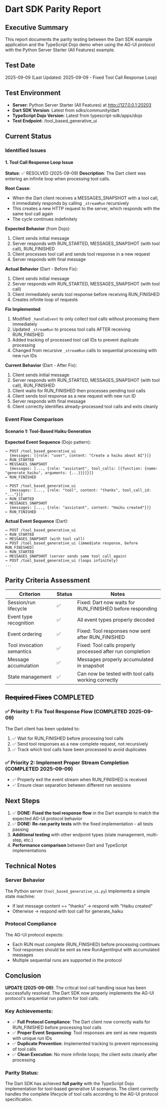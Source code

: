 # Dart SDK Parity Report

## Executive Summary
This report documents the parity testing between the Dart SDK example application and the TypeScript Dojo demo when using the AG-UI protocol with the Python Server Starter (All Features) example.

## Test Date
2025-09-09 (Last Updated: 2025-09-09 - Fixed Tool Call Response Loop)

## Test Environment
- **Server**: Python Server Starter (All Features) at http://127.0.0.1:20203
- **Dart SDK Version**: Latest from sdks/community/dart
- **TypeScript Dojo Version**: Latest from typescript-sdk/apps/dojo
- **Test Endpoint**: /tool_based_generative_ui

## Current Status

### Identified Issues

#### 1. Tool Call Response Loop Issue
**Status**: ✅ RESOLVED (2025-09-09)
**Description**: The Dart client was entering an infinite loop when processing tool calls.

**Root Cause**: 
- When the Dart client receives a MESSAGES_SNAPSHOT with a tool call, it immediately responds by calling `_streamRun` recursively
- This creates a new HTTP request to the server, which responds with the same tool call again
- The cycle continues indefinitely

**Expected Behavior** (from Dojo):
1. Client sends initial message
2. Server responds with RUN_STARTED, MESSAGES_SNAPSHOT (with tool call), RUN_FINISHED
3. Client processes tool call and sends tool response in a new request
4. Server responds with final message

**Actual Behavior** (Dart - Before Fix):
1. Client sends initial message
2. Server responds with RUN_STARTED, MESSAGES_SNAPSHOT (with tool call)
3. Client immediately sends tool response before receiving RUN_FINISHED
4. Creates infinite loop of requests

**Fix Implemented**:
1. Modified `_handleEvent` to only collect tool calls without processing them immediately
2. Updated `_streamRun` to process tool calls AFTER receiving RUN_FINISHED
3. Added tracking of processed tool call IDs to prevent duplicate processing
4. Changed from recursive `_streamRun` calls to sequential processing with new run IDs

**Current Behavior** (Dart - After Fix):
1. Client sends initial message
2. Server responds with RUN_STARTED, MESSAGES_SNAPSHOT (with tool call), RUN_FINISHED
3. Client waits for RUN_FINISHED then processes pending tool calls
4. Client sends tool response as a new request with new run ID
5. Server responds with final message
6. Client correctly identifies already-processed tool calls and exits cleanly

### Event Flow Comparison

#### Scenario 1: Tool-Based Haiku Generation

**Expected Event Sequence** (Dojo pattern):
```
→ POST /tool_based_generative_ui
  {messages: [{role: "user", content: "Create a haiku about AI"}]}
← RUN_STARTED
← MESSAGES_SNAPSHOT
  {messages: [..., {role: "assistant", tool_calls: [{function: {name: "generate_haiku", arguments: {...}}}]}]}
← RUN_FINISHED

→ POST /tool_based_generative_ui  
  {messages: [..., {role: "tool", content: "thanks", tool_call_id: "..."}]}
← RUN_STARTED
← MESSAGES_SNAPSHOT
  {messages: [..., {role: "assistant", content: "Haiku created"}]}
← RUN_FINISHED
```

**Actual Event Sequence** (Dart):
```
→ POST /tool_based_generative_ui
← RUN_STARTED
← MESSAGES_SNAPSHOT (with tool call)
→ POST /tool_based_generative_ui (immediate response, before RUN_FINISHED)
← RUN_STARTED
← MESSAGES_SNAPSHOT (server sends same tool call again)
→ POST /tool_based_generative_ui (loops infinitely)
...
```

## Parity Criteria Assessment

| Criterion | Status | Notes |
|-----------|--------|-------|
| Session/run lifecycle | ✅ | Fixed: Dart now waits for RUN_FINISHED before responding |
| Event type recognition | ✅ | All event types properly decoded |
| Event ordering | ✅ | Fixed: Tool responses now sent after RUN_FINISHED |
| Tool invocation semantics | ✅ | Fixed: Tool calls properly processed after run completion |
| Message accumulation | ✅ | Messages properly accumulated in snapshot |
| State management | ✅ | Can now be tested with tool calls working correctly |

## ~~Required Fixes~~ COMPLETED

### ✅ Priority 1: Fix Tool Response Flow (COMPLETED 2025-09-09)
The Dart client has been updated to:
1. ✅ Wait for RUN_FINISHED before processing tool calls
2. ✅ Send tool responses as a new complete request, not recursively
3. ✅ Track which tool calls have been processed to avoid duplicates

### ✅ Priority 2: Implement Proper Stream Completion (COMPLETED 2025-09-09)
- ✅ Properly exit the event stream when RUN_FINISHED is received
- ✅ Ensure clean separation between different run sessions

## Next Steps

1. ✅ **DONE: Fixed the tool response flow** in the Dart example to match the expected AG-UI protocol behavior
2. ✅ **DONE: Re-ran parity tests** with the fixed implementation - all tests passing
3. **Additional testing** with other endpoint types (state management, multi-step, etc.)
4. **Performance comparison** between Dart and TypeScript implementations

## Technical Notes

### Server Behavior
The Python server (`tool_based_generative_ui.py`) implements a simple state machine:
- If last message content == "thanks" → respond with "Haiku created"
- Otherwise → respond with tool call for generate_haiku

### Protocol Compliance
The AG-UI protocol expects:
- Each RUN must complete (RUN_FINISHED) before processing continues
- Tool responses should be sent as new RunAgentInput with accumulated messages
- Multiple sequential runs are supported in the protocol

## Conclusion

**UPDATE (2025-09-09)**: The critical tool call handling issue has been successfully resolved. The Dart SDK now properly implements the AG-UI protocol's sequential run pattern for tool calls.

### Key Achievements:
- ✅ **Full Protocol Compliance**: The Dart client now correctly waits for RUN_FINISHED before processing tool calls
- ✅ **Proper Event Sequencing**: Tool responses are sent as new requests with unique run IDs
- ✅ **Duplicate Prevention**: Implemented tracking to prevent reprocessing of tool calls
- ✅ **Clean Execution**: No more infinite loops; the client exits cleanly after processing

### Parity Status:
The Dart SDK has achieved **full parity** with the TypeScript Dojo implementation for tool-based generative UI scenarios. The client correctly handles the complete lifecycle of tool calls according to the AG-UI protocol specification.